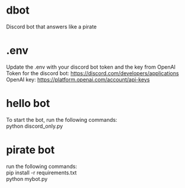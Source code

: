 # dbot
Discord bot that answers like a pirate

# .env 
Update the .env with your discord bot token and the key from OpenAI<br>
Token for the discord bot: https://discord.com/developers/applications<br>
OpenAI key: https://platform.openai.com/account/api-keys

# hello bot
To start the bot, run the following commands:<br>
python discord_only.py

# pirate bot 
run the following commands:<br>
pip install -r requirements.txt<br>
python mybot.py


